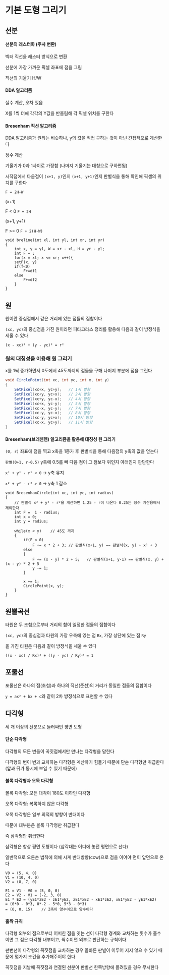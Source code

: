 # 기본 도형 그리기

## 선분

#### 선분의 래스터화 (주사 변환)

벡터 직선을 래스터 방식으로 변환

선분에 가장 가까운 픽셀 좌표에 점을 그림

직선의 기울기 H/W

#### DDA 알고리즘

실수 계산, 오차 있음

X를 1씩 더해 각각의 Y값을 반올림해 각 픽셀 위치를 구한다

#### Bresenham 직선 알고리즘

DDA 알고리즘과 원리는 비슷하나, y의 값을 직접 구하는 것이 아닌 간접적으로 계산한다

정수 계산

기울기가 0과 1사이로 가정함 (나머지 기울기는 대칭으로 구하면됨)

시작점에서 다음점이 `(x+1, y)`인지 `(x+1, y+1)`인지 판별식을 통해 확인해 픽셀의 위치를 구한다

`F = 2H-W`

(x+1)

F < 0 `F + 2H`

(x+1, y+1)

F >= 0 `F + 2(H-W)`

```
void breline(int xl, int yl, int xr, int yr)
{
	int x, y = y1, W = xr - xl, H = yr - yl;
	int F = ;
	for(x = xl; x <= xr; x++){
	setP(x, y)
	if(f<0)
		F+=df1
	else
		F+=df2
	}
}
```



## 원

원이란 중심점에서 같은 거리에 있는 점들의 집합이다

`(xc, yc)`의 중심점을 가진 원이라면 피타고라스 정리를 활용해 다음과 같이 방정식을 세울 수 있다

`(x - xc)² + (y - yc)² = r²`

### 원의 대칭성을 이용해 원 그리기

x를 1씩 증가하면서 0도에서 45도까지의 점들을 구해 나머지 부분에 점을 그린다

```c#
void CirclePoint(int xc, int yc, int x, int y)
{
	SetPixel(xc+x, yc+y);	// 1시 방향
	SetPixel(xc+y, yc+x);	// 2시 방향
	SetPixel(xc+y, yc-x);	// 4시 방향
	SetPixel(xc+x, yc-y);	// 5시 방향
	SetPixel(xc-x, yc-y);	// 7시 방향
	SetPixel(xc-y, yc-x);	// 8시 방향
	SetPixel(xc-y, yc+x);	// 10시 방향
	SetPixel(xc-x, yc+y);	// 11시 방향
}
```

#### Bresenham(브레젠헴) 알고리즘을 활용해 대칭성 원 그리기

`(0, r)` 좌표에 점을 찍고 x축을 1증가 후 판별식을 통해 다음점의 y축의 값을 얻는다

`판별(0+1, r-0.5)` y축에 0.5를 빼 다음 점이 그 점보다 위인지 아래인지 판단한다

`x² + y² - r² < 0`  -> y축 유지

`x² + y² - r² > 0` -> y축 1 감소

```
void BresenhamCircle(int xc, int yc, int radius)
{
	// 판별식 x² + y² - r²을 계산하면 1.25 - r이 나온다 0.25는 정수 계산용에서 제외한다
	int F =  1 - radius;	
	int x = 0;
	int y = radius;
	
	while(x < y)	// 45도 까지
	{	
		if(F < 0)
			F += x * 2 + 3;	// 판별식(x+1, y) == 판별식(x, y) + x² + 3
		else
		{
			F += (x - y) * 2 + 5;	// 판별식(x+1, y-1) == 판별식(x, y) + (x - y) * 2 + 5
			y -= 1;
		}
	
		x += 1;	
		CirclePoint(x, y);
	}
}
```



## 원뿔곡선

타원은 두 초첨으로부터 거리의 합이 일정한 점들의 집합이다

`(xc, yc)`의 중심점과 타원의 가장 우측에 있는 점 `Rx`, 가장 상단에 있는 점 `Ry` 

을 가진 타원은 다음과 같이 방정식을 세울 수 있다

`((x - xc) / Rx)² + ((y - yc) / Ry)² = 1`

## 포물선

포물선은 하나의 점(초첨)과 하나의 직선(준선)의 거리가 동일한 점들의 집합이다

`y = ax² + bx + c`와 같이 2차 방정식으로 표현할 수 있다

## 다각형

세 개 이상의 선분으로 둘러싸인 평면 도형

#### 단순 다각형

다각형의 모든 변들이 꼭짓점에서만 만나는 다각형을 말한다

다각형의 변이 변과 교차하는 다각형은 계산하기 힘들기 때문에 단순 다각형만 취급한다 (앞과 뒤가 동시에 보일 수 있기 때문에)

#### 볼록 다각형과 오목 다각형

볼록 다각형: 모든 대각이 180도 이하인 다각형

오목 다각형: 복록하지 않은 다각형

오목 다각형은 일부 외적의 방향이 반대이다

때문에 대부분은 볼록 다각형만 취급한다

즉 삼각형만 취급한다

삼각형은 항상 평면 도형이다 (삼각대는 어디에 놓던 평면으로 선다)



일반적으로 오른손 법칙에 의해 시계 반대방향(ccw)으로 점을 이어야 면이 앞면으로 온다

```
V0 = (5, 4, 0)
V1 = (10, 4, 0)
V2 = (8, 7, 0)

E1 = V1 - V0 = (5, 0, 0)
E2 = V2 - V1 = (-2, 3, 0)
E1 * E2 = (yE1*zE2 - zE1*yE2, zE1*xE2 - xE1*zE2, xE1*yE2 - yE1*xE2)
= (0*0 - 0*3, 0*-2 - 5*0, 5*3 - 0*3)
= (0, 0, 15) 	// Z축이 양수이므로 양수이다
```



#### 홀짝 규칙

다각형 외부의 점으로부터 어떠한 점을 잇는 선이 다각형 경계와 교차하는 횟수가 홀수이면 그 점은 다각형 내부이고, 짝수이면 외부로 판단하는 규칙이다

판변선이 다각형의 꼭짓점을 교차하는 경우 올바른 판별이 이루어 지지 않으 수 있기 때문에 몇가지 조건을 추가해주어야 한다

꼭짓점을 지날때 꼭짓점과 연결된 선분이 판별선 한쪽방향에 몰려있을 경우 무시한다